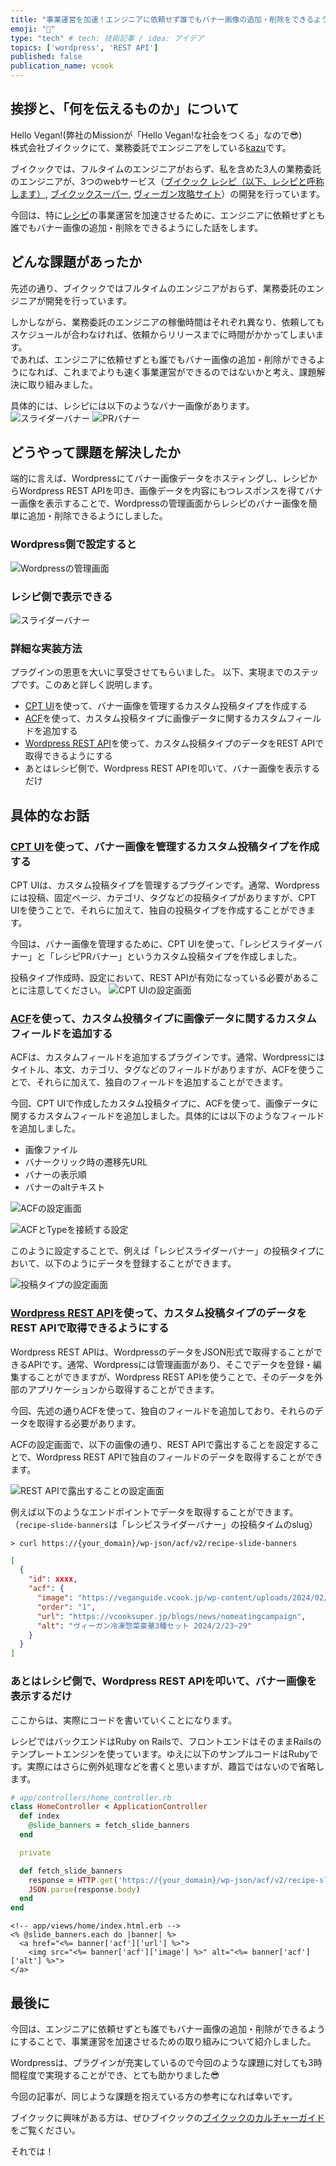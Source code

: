```yaml
---
title: "事業運営を加速！エンジニアに依頼せず誰でもバナー画像の追加・削除をできるようにした"
emoji: "💨"
type: "tech" # tech: 技術記事 / idea: アイデア
topics: ['wordpress', 'REST API']
published: false
publication_name: vcook
---
```


## 挨拶と、「何を伝えるものか」について
Hello Vegan!(弊社のMissionが「Hello Vegan!な社会をつくる」なので😎)  
株式会社ブイクックにて、業務委託でエンジニアをしている[kazu](https://twitter.com/kazuhitonakayam)です。

ブイクックでは、フルタイムのエンジニアがおらず、私を含めた3人の業務委託のエンジニアが、3つのwebサービス（[ブイクック レシピ（以下、レシピと呼称します）](https://vcook.jp), [ブイクックスーパー](https://vcooksuper.jp), [ヴィーガン攻略サイト](https://veganguide.vcook.jp)）の開発を行っています。

今回は、特に[レシピ](https://vcook.jp)の事業運営を加速させるために、エンジニアに依頼せずとも誰でもバナー画像の追加・削除をできるようにした話をします。

## どんな課題があったか
先述の通り、ブイクックではフルタイムのエンジニアがおらず、業務委託のエンジニアが開発を行っています。

しかしながら、業務委託のエンジニアの稼働時間はそれぞれ異なり、依頼してもスケジュールが合わなければ、依頼からリリースまでに時間がかかってしまいます。  
であれば、エンジニアに依頼せずとも誰でもバナー画像の追加・削除ができるようになれば、これまでよりも速く事業運営ができるのではないかと考え、課題解決に取り組みました。

具体的には、レシピには以下のようなバナー画像があります。
![スライダーバナー](/images/banner/slider_banners.png)
![PRバナー](/images/banner/pr_banners.png)


## どうやって課題を解決したか
端的に言えば、Wordpressにてバナー画像データをホスティングし、レシピからWordpress REST APIを叩き、画像データを内容にもつレスポンスを得てバナー画像を表示することで、Wordpressの管理画面からレシピのバナー画像を簡単に追加・削除できるようにしました。

### Wordpress側で設定すると
![Wordpressの管理画面](/images/banner/wordpress.png)

### レシピ側で表示できる
![スライダーバナー](/images/banner/slider_banners.png)

### 詳細な実装方法
プラグインの恩恵を大いに享受させてもらいました。
以下、実現までのステップです。このあと詳しく説明します。

- [CPT UI](https://wordpress.org/plugins/custom-post-type-ui/)を使って、バナー画像を管理するカスタム投稿タイプを作成する
- [ACF](https://www.advancedcustomfields.com/)を使って、カスタム投稿タイプに画像データに関するカスタムフィールドを追加する
- [Wordpress REST API](https://developer.wordpress.org/rest-api/)を使って、カスタム投稿タイプのデータをREST APIで取得できるようにする
- あとはレシピ側で、Wordpress REST APIを叩いて、バナー画像を表示するだけ

## 具体的なお話
### [CPT UI](https://wordpress.org/plugins/custom-post-type-ui/)を使って、バナー画像を管理するカスタム投稿タイプを作成する
CPT UIは、カスタム投稿タイプを管理するプラグインです。通常、Wordpressには投稿、固定ページ、カテゴリ、タグなどの投稿タイプがありますが、CPT UIを使うことで、それらに加えて、独自の投稿タイプを作成することができます。

今回は、バナー画像を管理するために、CPT UIを使って、「レシピスライダーバナー」と「レシピPRバナー」というカスタム投稿タイプを作成しました。

投稿タイプ作成時、設定において、REST APIが有効になっている必要があることに注意してください。
![CPT UIの設定画面](/images/banner/cpt_ui_setting.png)

### [ACF](https://www.advancedcustomfields.com/)を使って、カスタム投稿タイプに画像データに関するカスタムフィールドを追加する
ACFは、カスタムフィールドを追加するプラグインです。通常、Wordpressにはタイトル、本文、カテゴリ、タグなどのフィールドがありますが、ACFを使うことで、それらに加えて、独自のフィールドを追加することができます。

今回、CPT UIで作成したカスタム投稿タイプに、ACFを使って、画像データに関するカスタムフィールドを追加しました。具体的には以下のようなフィールドを追加しました。

- 画像ファイル
- バナークリック時の遷移先URL
- バナーの表示順
- バナーのaltテキスト

![ACFの設定画面](/images/banner/acf.png)

![ACFとTypeを接続する設定](/images/banner/connect_type_and_acf.png)

このように設定することで、例えば「レシピスライダーバナー」の投稿タイプにおいて、以下のようにデータを登録することができます。 

![投稿タイプの設定画面](/images/banner/wordpress_recipe-banner.png)

### [Wordpress REST API](https://developer.wordpress.org/rest-api/)を使って、カスタム投稿タイプのデータをREST APIで取得できるようにする
Wordpress REST APIは、WordpressのデータをJSON形式で取得することができるAPIです。通常、Wordpressには管理画面があり、そこでデータを登録・編集することができますが、Wordpress REST APIを使うことで、そのデータを外部のアプリケーションから取得することができます。

今回、先述の通りACFを使って、独自のフィールドを追加しており、それらのデータを取得する必要があります。

ACFの設定画面で、以下の画像の通り、REST APIで露出することを設定することで、Wordpress REST APIで独自のフィールドのデータを取得することができます。

![REST APIで露出することの設定画面](/images/banner/show_in_rest_api.png)

例えば以下のようなエンドポイントでデータを取得することができます。（`recipe-slide-banners`は「レシピスライダーバナー」の投稿タイムのslug）

```shell
> curl https://{your_domain}/wp-json/acf/v2/recipe-slide-banners
```

```json
[
  {
    "id": xxxx,
    "acf": {
      "image": "https://veganguide.vcook.jp/wp-content/uploads/2024/02/trial_week.png",
      "order": "1",
      "url": "https://vcooksuper.jp/blogs/news/nomeatingcampaign",
      "alt": "ヴィーガン冷凍惣菜豪華3種セット 2024/2/23~29"
    }
  }
]
```

### あとはレシピ側で、Wordpress REST APIを叩いて、バナー画像を表示するだけ
ここからは、実際にコードを書いていくことになります。

レシピではバックエンドはRuby on Railsで、フロントエンドはそのままRailsのテンプレートエンジンを使っています。ゆえに以下のサンプルコードはRubyです。実際にはさらに例外処理などを書くと思いますが、趣旨ではないので省略します。

```ruby
# app/controllers/home_controller.rb
class HomeController < ApplicationController
  def index
    @slide_banners = fetch_slide_banners
  end

  private

  def fetch_slide_banners
    response = HTTP.get('https://{your_domain}/wp-json/acf/v2/recipe-slide-banners')
    JSON.parse(response.body)
  end
end
```

```erb
<!-- app/views/home/index.html.erb -->
<% @slide_banners.each do |banner| %>
  <a href="<%= banner['acf']['url'] %>">
    <img src="<%= banner['acf']['image'] %>" alt="<%= banner['acf']['alt'] %>">
</a>
```

## 最後に
今回は、エンジニアに依頼せずとも誰でもバナー画像の追加・削除ができるようにすることで、事業運営を加速させるための取り組みについて紹介しました。

Wordpressは、プラグインが充実しているので今回のような課題に対しても3時間程度で実現することができ、とても助かりました😎

今回の記事が、同じような課題を抱えている方の参考になれば幸いです。

ブイクックに興味がある方は、ぜひブイクックの[ブイクックのカルチャーガイド](https://doc.vcook.co.jp/vcookcultureguide)をご覧ください。

それでは！
